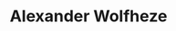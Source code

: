 ---
id: 10
title: 'Alexander Wolfheze'
description: 'Alexander Wolfheze studeerde Semitische Talen en Culturen en promoveerde cum laude in de Geesteswetenschappen aan de Universiteit Leiden. Zijn huidige interdisciplinaire specialisaties zijn premoderne epistemologie en Traditionalistische filosofie.'
keyword: Schrijver
pseudonym: false
image: avatar.webp
---